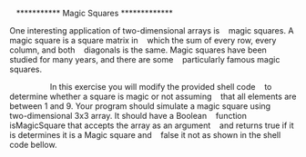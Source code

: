    *********** Magic Squares ************* 
   
   
One interesting application of two-dimensional arrays is    
magic squares. A magic square is a square matrix in    
which the sum of every row, every column, and both    
diagonals is the same. Magic squares have been    
studied for many years, and there are some    
particularly famous magic squares.

                 
In this exercise you will modify the provided shell code    
to determine whether a square is magic or not assuming    
that all elements are between 1 and 9.
Your program should simulate a magic square using    
two-dimensional 3x3 array. It should have a Boolean    
function isMagicSquare that accepts the array as an argument    
and returns true if it is determines it is a Magic square and    
false it not as shown in the shell code bellow.
